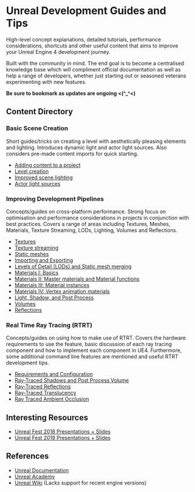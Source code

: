 # Unreal Development Guides and Tips

High-level concept explanations, detailed tutorials, performance considerations, shortcuts and other useful content that aims to improve your Unreal Engine 4 development journey.

Built with the community in mind. The end goal is to become a centralised knowledge base which will compliment official documentation as well as help a range of developers, whether just starting out or seasoned veterans experimenting with new features.

**Be sure to bookmark as updates are ongoing <(^_^<)**

## Content Directory

### Basic Scene Creation
Short guides/tricks on creating a level with aesthetically pleasing elements and lighting. Introduces dynamic light and actor light sources. Also considers pre-made content imports for quick starting.

*  [Adding content to a project](Content/Basics/AddingContentToAProject.md)
*  [Level creation](Content/Basics/LevelCreation.md)
*  [Improved scene lighting](Content/Basics/ImprovedSceneLighting.md)
*  [Actor light sources](Content/Basics/ActorLightSources.md)

### Improving Development Pipelines
Concepts/guides on cross-platform performance. Strong focus on optimisation and performance considerations in projects in conjunction with best practices. Covers a range of areas including Textures, Meshes, Materials, Texture Streaming, LODs, Lighting, Volumes and Reflections.

*  [Textures](Content/DevPipelines/Textures.md)
*  [Texture streaming](Content/DevPipelines/TextureStreaming.md)
*  [Static meshes](Content/DevPipelines/StaticMeshes.md)
*  [Importing and Exporting](Content/DevPipelines/ImportingAndExporting.md)
*  [Levels of Detail (LODs) and Static mesh merging](Content/DevPipelines/LODsAndMeshMerge.md)
*  [Materials I: Basics](Content/DevPipelines/MaterialsI.md)
*  [Materials II: Master materials and Material functions](Content/DevPipelines/MaterialsII.md)
*  [Materials III: Material instances](Content/DevPipelines/MaterialsIII.md)
*  [Materials IV: Vertex animation materials](Content/DevPipelines/MaterialsIV.md)
*  [Light, Shadow, and Post Process](Content/DevPipelines/LightShadowPostProcess.md)
*  [Volumes](Content/DevPipelines/Volumes.md)
*  [Reflections](Content/DevPipelines/Reflections.md)

### Real Time Ray Tracing (RTRT)
Concepts/guides on using how to make use of RTRT. Covers the hardware requirements to use the feature, basic discussion of each ray tracing component and how to implement each component in UE4. Furthermore, some additional command line features are mentioned and useful RTRT development tips.

* [Requirements and Configuration](Content/RTRT/RequirementsConfig.md)
* [Ray-Traced Shadows and Post Process Volume](Content/RTRT/ShadowsPostProcess.md)
* [Ray-Traced Reflections](Content/RTRT/Reflections.md)
* [Ray-Traced Translucency](Content/RTRT/Translucency.md)
* [Ray Traced Ambient Occlusion](Content/RTRT/AmbientOcclusion.md)

## Interesting Resources

* [Unreal Fest 2018 Presentations + Slides](https://www.unrealengine.com/en-US/events/unreal-fest-europe-2018)
* [Unreal Fest 2019 Presentations + Slides](https://www.unrealengine.com/en-US/events/unreal-fest-europe-2019)

## References
* [Unreal Documentation](https://docs.unrealengine.com/)
* [Unreal Academy](https://academy.unrealengine.com/)
* [Unreal Wiki](https://wiki.unrealengine.com) (Lacks support for recent engine versions)
